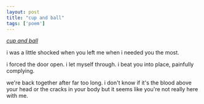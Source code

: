 ```yaml
---
layout: post
title: "cup and ball"
tags: ['poem']
---
```


<u><i>cup and ball</i></u>

i was a little shocked
when you left me
when i needed you the most.

i forced the door open.
i let myself through.
i beat you into place,
painfully complying.

we're back together
after far too long.
i don't know if it's the blood above your head
or the cracks in your body
but it seems like you're not really here with me.
